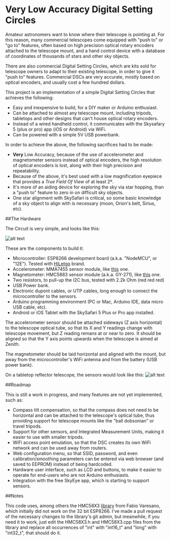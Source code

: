 # Very Low Accuracy Digital Setting Circles

Amateur astronomers want to know where their telescope is pointing at. For this reason, many commercial telescopes come equipped with "push to" or "go to" features, often based on high precision optical rotary encoders attached to the telescope mount, and a hand control device with a database of coordinates of thousands of stars and other sky objects.

There are also commercial Digital Setting Circles, which are kits sold for telescope owners to adapt to their existing telescope, in order to give it "push to" features. Commercial DSCs are very accurate, mostly based on optical encoders, and usually cost a few hundred dollars.

This project is an implementation of a simple Digital Setting Circles that achieves the following:
* Easy and inexpensive to build, for a DIY maker or Arduino enthusiast.
* Can be attached to almost any telescope mount, including tripods, tabletops and other designs that can't house optical rotary encoders.
* Instead of a wired handheld control, it communicates with the Skysafary 5 (plus or pro) app (iOS or Android) via WiFi.
* Can be powered with a simple 5V USB powerbank.

In order to achieve the above, the following sacrifices had to be made:
* **Very** Low Accuracy, because of the use of accelerometer and magnetometer sensors instead of optical encoders, the high resolution of optical encoders is lost, along with their high precision and repeatability.
* Because of the above, it's best used with a low magnification eyepiece that provides a *True Field Of View* of at least 2º.
* It's more of an aiding device for exploring the sky via star hopping, than a "push to" feature to zero in on difficult sky objects.
* One star alignment with SkySafari is critical, so some basic knowledge of a sky object to align with is necessary (moon, Orion's belt, Sirius, etc).

##The Hardware

The Circuit is very simple, and looks like this:

![alt text](http://atehortua.com/vladi/wp-content/uploads/2017/03/schematic.jpg "VLADSC Mark I schematic")

These are the components to build it:
* Microcontroller: ESP8266 development board (a.k.a. "NodeMCU", or "12E"). Tested with [HiLetgo](https://www.amazon.com/gp/product/B010O1G1ES) brand.
* Accelerometer: MMA7455 sensor module, like [this](https://www.amazon.com/gp/product/B00UJ67SBE) one.
* Magnetometer: HMC5883 sensor module (a.k.a. GY-271), like [this](https://www.amazon.com/gp/product/B00UAIY698) one.
* Two resistors, to pull-up the I2C bus, tested with 2.2k Ohm (red red red)
* USB Power bank.
* Electronic dupont cables, or UTP cables, long enough to connect the microcontroller to the sensors.
* Arduino programming environment (PC or Mac, Arduino IDE, data micro USB cable, etc).
* Android or iOS Tablet with the SkySafari 5 Plus or Pro app installed.

The accelerometer sensor should be attached sideways (Z axis horizontal) to the telescope optical tube, so that its X and Y readings change with telescope movement, but Z reading remans at or near to zero. It should be aligned so that the Y axis points upwards when the telescope is aimed at Zenith.

The magnetometer should be laid horizontal and aligned with the mount, but away from the microcontroller's WiFi antenna and from the battery (USB power bank).

On a tabletop reflector telescope, the sensors would look like this:
![alt text](http://atehortua.com/vladi/wp-content/uploads/2017/03/assembly.jpg "Sensors on a tabletop Reflector")



##Roadmap

This is still a work in progress, and many features are not yet implemented, such as:
* Compass tilt compensation, so that the compass does not need to be horizontal and can be attached to the telescope's optical tube, thus providing support for telescope mounts like the "ball dobsonian" or travel tripods.
* Support for other sensors, and Integrated Measurement Units, making it easier to use with smaller tripods.
* WiFi access point emulation, so that the DSC creates its own WiFi network and can be used away from routers. 
* Web configuration menu, so that SSID, password, and even calibration/smoothing parameters can be entered via web browser (and saved to EEPROM) instead of being hardcoded.
* Hardware user interface, such as LCD and buttons, to make it easier to operate for end-users who are not Arduino enthusiasts.
* Integration with the free SkyEye app, which is starting to support sensors.

##Notes

This code uses, among others the HMC58X3 [library](https://github.com/Fabio-Varesano-Association/freeimu/tree/master/libraries/HMC58X3) from Fabio Varesano, which initially did not work on the 32 bit ESP8266. I've made a pull request of the necessary changes to the library's git admin, but meanwhile, if you need it to work, just edit the HMC58X3.h and HMC58X3.cpp files from the library and replace all occurrences of "int" with "int16_t" and "long" with "int32_t", that should do it.
